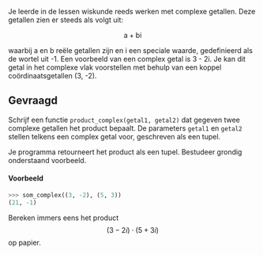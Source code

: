 Je leerde in de lessen wiskunde reeds werken met complexe getallen. Deze getallen zien er steeds als volgt uit:

$$
\mathsf{a+bi}
$$

waarbij a en b reële getallen zijn en i een speciale waarde, gedefinieerd als de wortel uit -1. Een voorbeeld van een complex getal is 3 - 2i. Je kan dit getal in het complexe vlak voorstellen met behulp van een koppel coördinaatsgetallen (3, -2).

## Gevraagd
Schrijf een functie `product_complex(getal1, getal2)` dat gegeven twee complexe getallen het product bepaalt. De parameters `getal1` en `getal2` stellen telkens een complex getal voor, geschreven als een tupel.

Je programma retourneert het product als een tupel. Bestudeer grondig onderstaand voorbeeld. 

#### Voorbeeld

```python
>>> som_complex((3, -2), (5, 3))
(21, -1)
```

Bereken immers eens het product $$(3 - 2i) \cdot (5 + 3i)$$ op papier.
